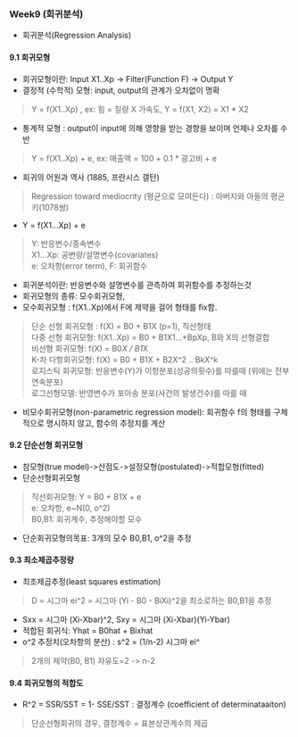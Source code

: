 ### Week9 (회귀분석)
- 회귀분석(Regression Analysis)  

#### 9.1 회귀모형
- 회귀모형이란: Input X1..Xp -> Filter(Function F) -> Output Y   
- 결정적 (수학적) 모형: input, output의 관계가 오차없이 명확  
> Y = f(X1..Xp) , ex: 힘 = 질량 X 가속도, Y = f(X1, X2) = X1 * X2  
- 통계적 모형 : output이 input에 의해 영향을 받는 경향을 보이며 언제나 오차를 수반  
> Y = f(X1..Xp) + e, ex: 매출액 = 100 + 0.1 * 광고비 + e  
- 회귀의 어원과 역사 (1885, 프란시스 갤턴)  
> Regression toward mediocrity (평균으로 모여든다)  : 아버지와 아들의 평균키(1078쌍)  
- Y = f(X1...Xp) + e  
> Y: 반응변수/종속변수  
> X1...Xp: 공변량/설명변수(covariates)  
> e: 오차항(error term), F: 회귀함수  
- 회귀분석이란: 반응변수와 설명변수를 관측하여 회귀함수를 추정하는것  
- 회귀모형의 종류: 모수회귀모형,   
- 모수회귀모형 : f(X1..Xp)에서 F에 제약을 걸어 형태를 fix함.  
> 단순 선형 회귀모형 : f(X) = B0 + B1X (p=1), 직선형태  
> 다중 선형 회귀모형: f(X1..Xp) = B0 + B1X1...+BpXp, B와 X의 선형결합  
> 비선형 회귀모형: f(X) = B0*X / B1*X  
> K-차 다항회귀모형: f(X) = B0 + B1X + B2X^2 .. BkX^k  
> 로지스틱 회귀모형: 반응변수(Y)가 이항분포(성공의횟수)를 따를때 (위에는 전부 연속분포)  
> 로그선형모델: 반영변수가 포아송 분포(사건의 발생건수)를 따를 때  
- 비모수회귀모형(non-parametric regression model): 회귀함수 f의 형태를 구체적으로 명시하지 않고, 함수의 추정치를 계산  

#### 9.2 단순선형 회귀모형  
- 참모형(true model)->산점도->설정모형(postulated)->적합모형(fitted)  
- 단순선형회귀모형  
> 직선회귀모형: Y = B0 + B1X + e  
> e: 오차항, e~N(0, o^2)  
> B0,B1: 회귀계수, 추정해야할 모수  
- 단순회귀모형의목표: 3개의 모수 B0,B1, o^2을 추정  

#### 9.3 최소제곱추정량  
- 최조제곱추정(least squares estimation)  
> D = 시그마 ei^2 = 시그마 (Yi - B0 - BiXi)^2을 최소로하는 B0,B1을 추정  
- Sxx = 시그마 (Xi-Xbar)^2, Sxy = 시그마 (Xi-Xbar)(Yi-Ybar)  
- 적합된 회귀식: Yhat = B0hat + Bixhat  
- o^2 추정치(오차항의 분산) : s^2 = (1/n-2) 시그마 ei^  
> 2개의 제약(B0, B1) 자유도=2 -> n-2

#### 9.4 회귀모형의 적합도  
- R^2 = SSR/SST =  1- SSE/SST : 결정계수 (coefficient of determinataaiton)  
> 단순선형회귀의 경우, 결정계수 = 표본상관계수의 제곱  
